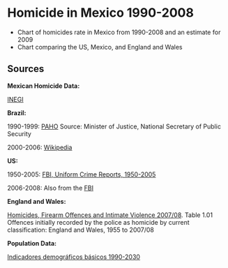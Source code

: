 ﻿Homicide in Mexico 1990-2008
============================

* Chart of homicides rate in Mexico from 1990-2008 and an estimate for 2009
* Chart comparing the US, Mexico, and England and Wales

Sources
------
__Mexican Homicide Data:__

[INEGI](http://www.inegi.org.mx/est/contenidos/espanol/proyectos/continuas/vitales/bd/mortalidad/MortalidadGeneral.asp?s=est&c=11144)

__Brazil:__

1990-1999: [PAHO](http://www.paho.org/english/hcp/hcn/vio/violence-graphs.htm) Source: Minister of Justice, National Secretary of Public Security 

2000-2006: [Wikipedia](http://en.wikipedia.org/wiki/Homicide_rate)

__US:__

1950-2005: [FBI, Uniform Crime Reports, 1950-2005](http://bjs.ojp.usdoj.gov/content/homicide/tables/totalstab.cfm)

2006-2008: Also from the [FBI](http://www.fbi.gov/ucr/cius2008/data/table_01.html)

__England and Wales:__

[Homicides, Firearm Offences and
Intimate Violence 2007/08](http://www.homeoffice.gov.uk/rds/pdfs09/hosb0209.pdf).
Table 1.01 Offences initially recorded by the police as homicide by current classification: England and Wales, 1955 to 2007/08

__Population Data:__

[Indicadores demográficos básicos 1990-2030](http://www.conapo.gob.mx/index.php?option=com_content&view=article&id=125&Itemid=203)
